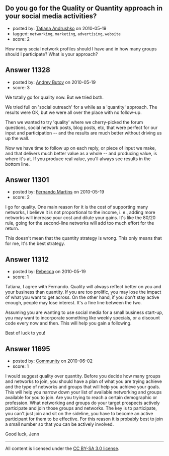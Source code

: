 ## Do you go for the Quality or Quantity approach in your social media activities?

- posted by: [Tatiana Andrushko](https://stackexchange.com/users/-1/2714-tatiana-andrushko) on 2010-05-19
- tagged: `networking`, `marketing`, `advertising`, `website`
- score: 2

How many social network profiles should I have and in how many groups should I participate? What is your approach?


## Answer 11328

- posted by: [Andrey Butov](https://stackexchange.com/users/-1/3472-andrey-butov) on 2010-05-19
- score: 3

We totally go for quality now. But we tried both.

We tried full on 'social outreach' for a while as a 'quantity' approach. The results were OK, but we were all over the place with no follow-up.

Then we wanted to try 'quality' where we cherry-picked the forum questions, social network posts, blog posts, etc, that were perfect for our input and participation -- and the results are much better without driving us up the wall. 

Now we have time to follow up on each reply, or piece of input we make, and that delivers much better value as a whole -- and producing value, is where it's at. If you produce real value, you'll always see results in the bottom line.




## Answer 11301

- posted by: [Fernando Martins](https://stackexchange.com/users/-1/1778-fernando-martins) on 2010-05-19
- score: 2

I go for quality. One main reason for it is the cost of supporting many networks, I believe it is not proportional to the income, i. e., adding more networks will increase your cost and dilute your gains. It's like the 80/20 rule, going for the second-line networks will add too much effort for the return.

This doesn't mean that the quantity strategy is wrong. This only means that for me, It's the best strategy.


## Answer 11312

- posted by: [Rebecca](https://stackexchange.com/users/-1/3207-rebecca) on 2010-05-19
- score: 1

Tatiana, I agree with Fernando.  Quality will always reflect better on you and your business than quantity.  If you are too prolific, you may lose the impact of what you want to get across.  On the other hand, if you don't stay active enough, people may lose interest.  It's a fine line between the two.  

Assuming you are wanting to use social media for a small business start-up, you may want to incorporate something like weekly specials, or a discount code every now and then.  This will help you gain a following.

Best of luck to you!



## Answer 11695

- posted by: [Community](https://stackexchange.com/users/-1/-1-community) on 2010-06-02
- score: 1

I would suggest quality over quantity. Before you decide how many groups and networks to join, you should have a plan of what you are trying achieve and the type of networks and groups that will help you achieve your goals. This will help you narrow down your list of available networking and groups available for you to join. Are you trying to reach a certain demographic or profession. What networking and groups do your target prospects actively participate and join those groups and networks. The key is to participate, you can't just join and sit on the sideline, you have to become an active participant for them to be effective. For this reason it is probably best to join a small number so that you can be actively involved.

Good luck,
Jenn



---

All content is licensed under the [CC BY-SA 3.0 license](https://creativecommons.org/licenses/by-sa/3.0/).
